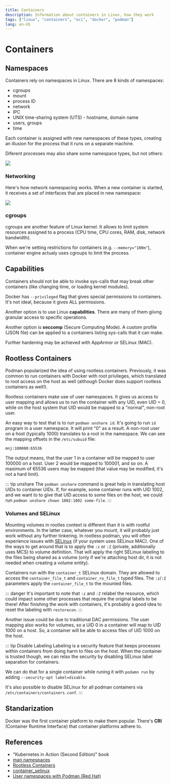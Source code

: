 ```yaml
---
title: Containers
description: Information about containers in Linux, how they work
tags: ["linux", "containers", "oci", "docker", "podman"]
lang: en-US
---
```


# Containers

## Namespaces

Containers rely on namespaces in Linux. There are 8 kinds of namespaces:

- cgroups
- mount
- process ID
- network
- IPC
- UNIX time-sharing system (UTS) - hostname, domain name
- users, groups
- time

Each container is assigned with new namespaces of these types, creating an
illusion for the process that it runs on a separate machine.

Diferent processes may also share some namespace types, but not others:

![](https://i.imgur.com/ozbsNFE.png)


### Networking

Here's how network namespacing works. When a new container is started, it
receives a set of interfaces that are placed in new namespace:

![](https://i.imgur.com/emBNfbw.png)

### cgroups

cgroups are another feature of Linux kernel. It allows to limit system resources
assigned to a process (CPU time, CPU cores, RAM, disk, network bandwidth).

When we're setting restrictions for containers (e.g. `--memory="100m"`),
container engine actualy uses cgroups to limit the process.

## Capabilities

Containers should not be able to invoke sys-calls that may break other
containers (like changing time, or loading kernel modules).

Docker has `--privileged` flag that gives special permissions to containers.
It's not ideal, because it gives ALL permissions.

Another option is to use Linux **capabilities**. There are many of them giivng
granular access to specific operations.

Another option is **seccomp** (Secure Computing Mode). A custom profile (JSON
file) can be applied to a containers listing sys-calls that it can make.

Further hardening may be achieved with AppArmor or SELinux (MAC).

## Rootless Containers

Podman popularized the idea of using rootless containers. Previously, it was
common to run containers with Docker with root privileges, which translated to
root access on the host as well (although Docker does support rootless
containers as well!).

Rootless containers make use of user namespaces. It gives us access to user
mapping and allows us to run the container with any UID, even UID = 0, while on
the host system that UID would be mapped to a "normal", non-root user.

An easy way to test that is to run `podman unshare id`. It's going to run `id`
program in a user namespace. It will print "0" as a result. A non-root user on a
host (typically 1000) translates to a root in the namespace.
We can see the mapping offsets in the `/etc/subuid` file:

```
mnj:100000:65536
```

The output means, that the user 1 in a container will be mapped to user 100000
on a host. User 2 would be mapped to 100001, and so on. A maximum of 65536 users
may be mapped (that value may be modified, it's not a hard limit).

::: tip unshare
The `podman unshare` command is great help in translating host UIDs to container
UIDs. If, for example, some container runs with UID 1002, and we want to to give
that UID access to some files on the host, we could run `podman unshare chown
1002:1002 some-file`.
:::

### Volumes and SELinux

Mounting volumes in rootles context is different than it is with rootful
environments. In the latter case, whatever you mount, it will probably just work
without any further tinkering. In rootless podman, you will often experience
issues with [SELinux](./selinux.md) (if your system uses SELinux MAC). One of
the ways to get around that is to apply the `:z` or `:Z` (private, additionally
uses MCS) to volume definition. That will apply the right SELinux labeling to
the files being shared as a volume (only if we're attaching host dir, it is not
needed when creating a volume entity).

Containers run with the `container_t` SELinux domain. They are allowed to access
the `container_file_t` and `container_ro_file_t` typed files. The `:z`/`:Z`
parameters apply the `container_file_t` to the mounted files.

::: danger
It's important to note that `:z` and `:Z` relabel the resource, which could
impact some other processes that require the original labels to be there! After
finishing the work with containers, it's probably a good idea to reset the
labeling with `restorecon`.
:::

Another issue could be due to traditional DAC permissions. The user mapping also
works for volumes, so a UID 0 in a container will map to UID 1000 on a host. So,
a container will be able to access files of UID 1000 on the host.

::: tip Disable Labeling
Labeling is a security feature that keeps processes within containers from doing
harm to files on the host. When the container is trusted though, we can relax
the security by disabling SELinux label separation for containers. 

We can do that for a single container while runing it with `podamn run` by
adding `--security-opt label=disable`.

It's also possible to disable SELinux for all podman containers via
`/etc/containers/containers.conf`.
:::

## Standarization

Docker was the first container platform to make them popular. There's **CRI**
(Container Runtime Interface) that container platforms adhere to.

## References

- "Kubernetes in Action (Second Edition)" book
- [man namespaces](https://man7.org/linux/man-pages/man7/namespaces.7.html)
- [Rootless
  Containers](https://blog.christophersmart.com/2021/01/26/user-ids-and-rootless-containers-with-podman/)
- [container_selinux](https://www.mankier.com/8/container_selinux)
- [User namespaces with Podman (Red
  Hat)](https://www.redhat.com/sysadmin/user-namespaces-selinux-rootless-containers)